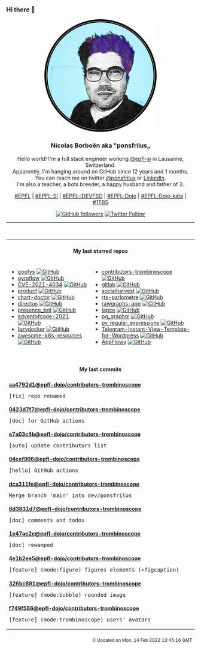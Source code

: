 ### Hi there 👋

<p align="center">
  <!-- use https://avatars.githubusercontent.com/u/176002?v=4 for your default github picture -->
  <img src="https://raw.githubusercontent.com/ponsfrilus/ponsfrilus/master/img/ponsfrilus.png" title="Nicolas Borboën aka ‟ponsfrilus„" alt="Nicolas Borboën aka ‟ponsfrilus„" />
  <h3 align="center">
    Nicolas Borboën aka ‟ponsfrilus„
  </h3>
  <p align="center">
    Hello world! I'm a full stack engineer working <a href="https://github.com/epfl-si">@epfl-si</a> in Lausanne, Switzerland.
    <br />Apparently, I'm hanging around on GitHub since 12 years and 1 months.
    <br />You can reach me on twitter <a href="https://twitter.com/ponsfrilus">@ponsfrilus</a> or <a href="http://linkedin.com/in/nicolasborboen">LinkedIn</a>.
    <br />I'm also a teacher, a bots breeder, a happy husband and father of 2.
  </p>
  <p align="center">
    <a href="https://www.epfl.ch">#EPFL</a> | 
    <a href="https://github.com/epfl-si/">#EPFL-SI</a> | 
    <a href="https://github.com/epfl-idevfsd">#EPFL-IDEVFSD</a> | 
    <a href="https://github.com/topics/epfl-dojo">#EPFL-Dojo</a> | 
    <a href="https://github.com/topics/epfl-dojo-kata">#EPFL-Dojo-kata</a> | 
    <a href="https://en.wikipedia.org/wiki/Indentation_style#Variant:_1TBS_(OTBS)">#1TBS</a>
  </p>
  <p align="center">
    <a href="https://github.com/ponsfrilus"><img alt="GitHub followers" src="https://img.shields.io/github/followers/ponsfrilus?label=Follow%20me%20on%20github&style=social"></a>
    <a href="https://twitter.com/ponsfrilus"><img alt="Twitter Follow" src="https://img.shields.io/twitter/follow/ponsfrilus?label=follow%20me%20on%20twitter&style=social"></a>
  </p>
  </p><hr><table align="center">
<tr>
<td colspan="2" align="center"><h4>My last starred repos</h4></td>
</tr>
<tr>
<td valign="top">
<ul>
<li>
<a href="https://github.com/kahing/goofys" title="a high-performance, POSIX-ish Amazon S3 file system written in Go" target="_blank">goofys</a>&nbsp;<a href="https://github.com/kahing/goofys" title="a high-performance, POSIX-ish Amazon S3 file system written in Go" target="_blank"><img src="https://img.shields.io/github/stars/kahing/goofys?style=social" alt="GitHub"></a>
</li>
<li>
<a href="https://github.com/gyroflow/gyroflow" title="Video stabilization using gyroscope data" target="_blank">gyroflow</a>&nbsp;<a href="https://github.com/gyroflow/gyroflow" title="Video stabilization using gyroscope data" target="_blank"><img src="https://img.shields.io/github/stars/gyroflow/gyroflow?style=social" alt="GitHub"></a>
</li>
<li>
<a href="https://github.com/arthepsy/CVE-2021-4034" title="PoC for PwnKit: Local Privilege Escalation Vulnerability in polkit’s pkexec (CVE-2021-4034)" target="_blank">CVE-2021-4034</a>&nbsp;<a href="https://github.com/arthepsy/CVE-2021-4034" title="PoC for PwnKit: Local Privilege Escalation Vulnerability in polkit’s pkexec (CVE-2021-4034)" target="_blank"><img src="https://img.shields.io/github/stars/arthepsy/CVE-2021-4034?style=social" alt="GitHub"></a>
</li>
<li>
<a href="https://github.com/meilisearch/product" title="Public feedback and ideation discussions for MeiliSearch product 🔮" target="_blank">product</a>&nbsp;<a href="https://github.com/meilisearch/product" title="Public feedback and ideation discussions for MeiliSearch product 🔮" target="_blank"><img src="https://img.shields.io/github/stars/meilisearch/product?style=social" alt="GitHub"></a>
</li>
<li>
<a href="https://github.com/Financial-Times/chart-doctor" title="Sample files to accompany the FT's Chart Doctor column" target="_blank">chart-doctor</a>&nbsp;<a href="https://github.com/Financial-Times/chart-doctor" title="Sample files to accompany the FT's Chart Doctor column" target="_blank"><img src="https://img.shields.io/github/stars/Financial-Times/chart-doctor?style=social" alt="GitHub"></a>
</li>
<li>
<a href="https://github.com/directus/directus" title="Open-Source Data Platform 🐰  — Directus wraps any SQL database with a real-time GraphQL+REST API and an intuitive app for non-technical users." target="_blank">directus</a>&nbsp;<a href="https://github.com/directus/directus" title="Open-Source Data Platform 🐰  — Directus wraps any SQL database with a real-time GraphQL+REST API and an intuitive app for non-technical users." target="_blank"><img src="https://img.shields.io/github/stars/directus/directus?style=social" alt="GitHub"></a>
</li>
<li>
<a href="https://github.com/epfl-fsd/presence_bot" title="a bot that allows the user to know if a team member is in the office or in the home office" target="_blank">presence_bot</a>&nbsp;<a href="https://github.com/epfl-fsd/presence_bot" title="a bot that allows the user to know if a team member is in the office or in the home office" target="_blank"><img src="https://img.shields.io/github/stars/epfl-fsd/presence_bot?style=social" alt="GitHub"></a>
</li>
<li>
<a href="https://github.com/domq/adventofcode-2021" title="Advent of Code 2021 (https://adventofcode.com/2021)" target="_blank">adventofcode-2021</a>&nbsp;<a href="https://github.com/domq/adventofcode-2021" title="Advent of Code 2021 (https://adventofcode.com/2021)" target="_blank"><img src="https://img.shields.io/github/stars/domq/adventofcode-2021?style=social" alt="GitHub"></a>
</li>
<li>
<a href="https://github.com/jesseduffield/lazydocker" title="The lazier way to manage everything docker" target="_blank">lazydocker</a>&nbsp;<a href="https://github.com/jesseduffield/lazydocker" title="The lazier way to manage everything docker" target="_blank"><img src="https://img.shields.io/github/stars/jesseduffield/lazydocker?style=social" alt="GitHub"></a>
</li>
<li>
<a href="https://github.com/tomhuang12/awesome-k8s-resources" title="A curated list of awesome Kubernetes tools and resources." target="_blank">awesome-k8s-resources</a>&nbsp;<a href="https://github.com/tomhuang12/awesome-k8s-resources" title="A curated list of awesome Kubernetes tools and resources." target="_blank"><img src="https://img.shields.io/github/stars/tomhuang12/awesome-k8s-resources?style=social" alt="GitHub"></a>
</li>
</ul>
<img width="450" height="1" /></td>
<td valign="top">
<ul>
<li>
<a href="https://github.com/epfl-dojo/contributors-trombinoscope" title="null" target="_blank">contributors-trombinoscope</a>&nbsp;<a href="https://github.com/epfl-dojo/contributors-trombinoscope" title="null" target="_blank"><img src="https://img.shields.io/github/stars/epfl-dojo/contributors-trombinoscope?style=social" alt="GitHub"></a>
</li>
<li>
<a href="https://github.com/integram-org/gitlab" title="null" target="_blank">gitlab</a>&nbsp;<a href="https://github.com/integram-org/gitlab" title="null" target="_blank"><img src="https://img.shields.io/github/stars/integram-org/gitlab?style=social" alt="GitHub"></a>
</li>
<li>
<a href="https://github.com/epfl-si/socialharvest" title="Cache social network like and followers counts for EPFL" target="_blank">socialharvest</a>&nbsp;<a href="https://github.com/epfl-si/socialharvest" title="Cache social network like and followers counts for EPFL" target="_blank"><img src="https://img.shields.io/github/stars/epfl-si/socialharvest?style=social" alt="GitHub"></a>
</li>
<li>
<a href="https://github.com/jplusplus/rts-parlometre" title="Map of French dialects in Switzerland." target="_blank">rts-parlometre</a>&nbsp;<a href="https://github.com/jplusplus/rts-parlometre" title="Map of French dialects in Switzerland." target="_blank"><img src="https://img.shields.io/github/stars/jplusplus/rts-parlometre?style=social" alt="GitHub"></a>
</li>
<li>
<a href="https://github.com/rawgraphs/rawgraphs-app" title="A web interface to create custom vector-based visualizations on top of RAWGraphs core" target="_blank">rawgraphs-app</a>&nbsp;<a href="https://github.com/rawgraphs/rawgraphs-app" title="A web interface to create custom vector-based visualizations on top of RAWGraphs core" target="_blank"><img src="https://img.shields.io/github/stars/rawgraphs/rawgraphs-app?style=social" alt="GitHub"></a>
</li>
<li>
<a href="https://github.com/lapce/lapce" title="Lightning-fast and Powerful Code Editor written in Rust" target="_blank">lapce</a>&nbsp;<a href="https://github.com/lapce/lapce" title="Lightning-fast and Powerful Code Editor written in Rust" target="_blank"><img src="https://img.shields.io/github/stars/lapce/lapce?style=social" alt="GitHub"></a>
</li>
<li>
<a href="https://github.com/supabase/pg_graphql" title="GraphQL support for PostgreSQL " target="_blank">pg_graphql</a>&nbsp;<a href="https://github.com/supabase/pg_graphql" title="GraphQL support for PostgreSQL " target="_blank"><img src="https://img.shields.io/github/stars/supabase/pg_graphql?style=social" alt="GitHub"></a>
</li>
<li>
<a href="https://github.com/learnbyexample/py_regular_expressions" title="Learn Python Regular Expressions step by step from beginner to advanced levels" target="_blank">py_regular_expressions</a>&nbsp;<a href="https://github.com/learnbyexample/py_regular_expressions" title="Learn Python Regular Expressions step by step from beginner to advanced levels" target="_blank"><img src="https://img.shields.io/github/stars/learnbyexample/py_regular_expressions?style=social" alt="GitHub"></a>
</li>
<li>
<a href="https://github.com/olkitu/Telegram-Instant-View-Template-for-Wordpress" title="Simple Instant View Template for WordPress Blog Sites" target="_blank">Telegram-Instant-View-Template-for-Wordpress</a>&nbsp;<a href="https://github.com/olkitu/Telegram-Instant-View-Template-for-Wordpress" title="Simple Instant View Template for WordPress Blog Sites" target="_blank"><img src="https://img.shields.io/github/stars/olkitu/Telegram-Instant-View-Template-for-Wordpress?style=social" alt="GitHub"></a>
</li>
<li>
<a href="https://github.com/AppFlowy-IO/AppFlowy" title="AppFlowy is an open-source alternative to Notion. You are in charge of your data and customizations. Built with Flutter and Rust." target="_blank">AppFlowy</a>&nbsp;<a href="https://github.com/AppFlowy-IO/AppFlowy" title="AppFlowy is an open-source alternative to Notion. You are in charge of your data and customizations. Built with Flutter and Rust." target="_blank"><img src="https://img.shields.io/github/stars/AppFlowy-IO/AppFlowy?style=social" alt="GitHub"></a>
</li>
</ul>
<img width="450" height="1" /></td>
</tr>
<tr>
<td colspan="2" align="center"><h4>My last commits</h4></td>
</tr>
<tr>
        <td colspan="2">
          <div><strong><a href="https://api.github.com/repos/epfl-dojo/contributors-trombinoscope/commits/aa4792d1fca8f12d29cda9bd19880e533f051913" title="2022-02-14T14:32:30.000+01:00" target="_blank">aa4792d1</a><a href="https://github.com/epfl-dojo">@epfl-dojo</a><a href="https://github.com/epfl-dojo/contributors-trombinoscope" title="null">/contributors-trombinoscope</a></strong></div>
          <pre>[fix] repo renamed</pre>
        </td>
        </tr><tr>
        <td colspan="2">
          <div><strong><a href="https://api.github.com/repos/epfl-dojo/contributors-trombinoscope/commits/0423d7f7011a7c2fdf14c4d1a27fd746fe4dea4b" title="2022-02-14T14:21:06.000+01:00" target="_blank">0423d7f7</a><a href="https://github.com/epfl-dojo">@epfl-dojo</a><a href="https://github.com/epfl-dojo/contributors-trombinoscope" title="null">/contributors-trombinoscope</a></strong></div>
          <pre>[doc] for GitHub actions</pre>
        </td>
        </tr><tr>
        <td colspan="2">
          <div><strong><a href="https://api.github.com/repos/epfl-dojo/contributors-trombinoscope/commits/e7a03c4be3d3f28ad86f8e9124a9c68fb1018d5a" title="2022-02-14T11:03:11.000Z" target="_blank">e7a03c4b</a><a href="https://github.com/epfl-dojo">@epfl-dojo</a><a href="https://github.com/epfl-dojo/contributors-trombinoscope" title="null">/contributors-trombinoscope</a></strong></div>
          <pre>[auto] update contributors list</pre>
        </td>
        </tr><tr>
        <td colspan="2">
          <div><strong><a href="https://api.github.com/repos/epfl-dojo/contributors-trombinoscope/commits/04cef906b814b9f22dd30f0bab4ef7afaf81ab71" title="2022-02-14T12:02:49.000+01:00" target="_blank">04cef906</a><a href="https://github.com/epfl-dojo">@epfl-dojo</a><a href="https://github.com/epfl-dojo/contributors-trombinoscope" title="null">/contributors-trombinoscope</a></strong></div>
          <pre>[hello] GitHub actions</pre>
        </td>
        </tr><tr>
        <td colspan="2">
          <div><strong><a href="https://api.github.com/repos/epfl-dojo/contributors-trombinoscope/commits/dca311fee0cd4654f35ac2d55750c13c5b0f291c" title="2022-02-14T11:18:23.000+01:00" target="_blank">dca311fe</a><a href="https://github.com/epfl-dojo">@epfl-dojo</a><a href="https://github.com/epfl-dojo/contributors-trombinoscope" title="null">/contributors-trombinoscope</a></strong></div>
          <pre>Merge branch 'main' into dev/ponsfrilus</pre>
        </td>
        </tr><tr>
        <td colspan="2">
          <div><strong><a href="https://api.github.com/repos/epfl-dojo/contributors-trombinoscope/commits/8d3831d7cef376e6fd5255f05f0751499c569a67" title="2022-02-14T11:15:28.000+01:00" target="_blank">8d3831d7</a><a href="https://github.com/epfl-dojo">@epfl-dojo</a><a href="https://github.com/epfl-dojo/contributors-trombinoscope" title="null">/contributors-trombinoscope</a></strong></div>
          <pre>[doc] comments and todos</pre>
        </td>
        </tr><tr>
        <td colspan="2">
          <div><strong><a href="https://api.github.com/repos/epfl-dojo/contributors-trombinoscope/commits/1e47ae2cfb770b3b55b0e1ef80e16200502e6eb5" title="2022-02-10T12:07:31.000+01:00" target="_blank">1e47ae2c</a><a href="https://github.com/epfl-dojo">@epfl-dojo</a><a href="https://github.com/epfl-dojo/contributors-trombinoscope" title="null">/contributors-trombinoscope</a></strong></div>
          <pre>[doc] rewamped</pre>
        </td>
        </tr><tr>
        <td colspan="2">
          <div><strong><a href="https://api.github.com/repos/epfl-dojo/contributors-trombinoscope/commits/4e1b2ee5e56aaf30fa9b21b1d74e97f8ff7a1f21" title="2022-02-10T11:03:46.000+01:00" target="_blank">4e1b2ee5</a><a href="https://github.com/epfl-dojo">@epfl-dojo</a><a href="https://github.com/epfl-dojo/contributors-trombinoscope" title="null">/contributors-trombinoscope</a></strong></div>
          <pre>[feature] (mode:figure) figures elements (+figcaption)</pre>
        </td>
        </tr><tr>
        <td colspan="2">
          <div><strong><a href="https://api.github.com/repos/epfl-dojo/contributors-trombinoscope/commits/326bc89137a574d0727db8af216cd932723b7b10" title="2022-02-10T11:02:56.000+01:00" target="_blank">326bc891</a><a href="https://github.com/epfl-dojo">@epfl-dojo</a><a href="https://github.com/epfl-dojo/contributors-trombinoscope" title="null">/contributors-trombinoscope</a></strong></div>
          <pre>[feature] (mode:bubble) rounded image</pre>
        </td>
        </tr><tr>
        <td colspan="2">
          <div><strong><a href="https://api.github.com/repos/epfl-dojo/contributors-trombinoscope/commits/f749f586c705ec1dafb010bb3b2f5209ffb7c0b1" title="2022-02-10T10:33:48.000+01:00" target="_blank">f749f586</a><a href="https://github.com/epfl-dojo">@epfl-dojo</a><a href="https://github.com/epfl-dojo/contributors-trombinoscope" title="null">/contributors-trombinoscope</a></strong></div>
          <pre>[feature] (mode:trombinoscope) users' avatars</pre>
        </td>
        </tr><tfoot>
<tr>
<td colspan="2" align="right">
<img width="900" height="1" />
<small>⏰ Updated on Mon, 14 Feb 2022 13:45:16 GMT</small>
</td>
</tr>
</tfoot>
<br />
</table>
